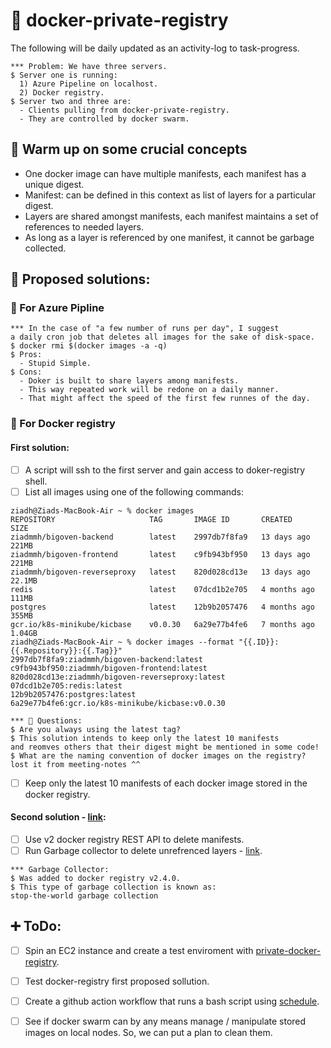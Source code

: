 # 🐳 docker-private-registry
The following will be daily updated as an activity-log to task-progress.
```Console
*** Problem: We have three servers.
$ Server one is running:
  1) Azure Pipeline on localhost.
  2) Docker registry.
$ Server two and three are:
  - Clients pulling from docker-private-registry.
  - They are controlled by docker swarm.
```

## 🔧 Warm up on some crucial concepts
- One docker image can have multiple manifests, each manifest has a unique digest.
- Manifest: can be defined in this context as list of layers for a particular digest.
- Layers are shared amongst manifests, each manifest maintains a set of references to needed layers.
- As long as a layer is referenced by one manifest, it cannot be garbage collected.

## 🦦 Proposed solutions:
### 🧐 For Azure Pipline
```Console
*** In the case of "a few number of runs per day", I suggest 
a daily cron job that deletes all images for the sake of disk-space.
$ docker rmi $(docker images -a -q)
$ Pros:
  - Stupid Simple.
$ Cons:
  - Doker is built to share layers among manifests.
  - This way repeated work will be redone on a daily manner.
  - That might affect the speed of the first few runnes of the day.
```

### 🧐 For Docker registry
#### First solution:
- [ ] A script will ssh to the first server and gain access to doker-registry shell.
- [ ] List all images using one of the following commands:
```Console
ziadh@Ziads-MacBook-Air ~ % docker images                                                  
REPOSITORY                     TAG       IMAGE ID       CREATED        SIZE
ziadmmh/bigoven-backend        latest    2997db7f8fa9   13 days ago    221MB
ziadmmh/bigoven-frontend       latest    c9fb943bf950   13 days ago    221MB
ziadmmh/bigoven-reverseproxy   latest    820d028cd13e   13 days ago    22.1MB
redis                          latest    07dcd1b2e705   4 months ago   111MB
postgres                       latest    12b9b2057476   4 months ago   355MB
gcr.io/k8s-minikube/kicbase    v0.0.30   6a29e77b4fe6   7 months ago   1.04GB
ziadh@Ziads-MacBook-Air ~ % docker images --format "{{.ID}}:{{.Repository}}:{{.Tag}}" 
2997db7f8fa9:ziadmmh/bigoven-backend:latest
c9fb943bf950:ziadmmh/bigoven-frontend:latest
820d028cd13e:ziadmmh/bigoven-reverseproxy:latest
07dcd1b2e705:redis:latest
12b9b2057476:postgres:latest
6a29e77b4fe6:gcr.io/k8s-minikube/kicbase:v0.0.30
```

```Console
*** 🚨 Questions:
$ Are you always using the latest tag?
$ This solution intends to keep only the latest 10 manifests
and reomves others that their digest might be mentioned in some code!
$ What are the naming convention of docker images on the registry?
lost it from meeting-notes ^^
```

- [ ] Keep only the latest 10 manifests of each docker image stored in the docker registry.

#### Second solution - [link](https://docs.docker.com/registry/garbage-collection/):
- [ ] Use v2 docker registry REST API to delete manifests.
- [ ] Run Garbage collector to delete unrefrenced layers - [link](https://mirror-medium.com/?m=https%3A%2F%2Fmedium.com%2Fm%2Fglobal-identity%3FredirectUrl%3Dhttps%253A%252F%252Fbetterprogramming.pub%252Fcleanup-your-docker-registry-ef0527673e3a).
```Console
*** Garbage Collector:
$ Was added to docker registry v2.4.0.
$ This type of garbage collection is known as:
stop-the-world garbage collection
```


## ➕ ToDo:
- [ ] Spin an EC2 instance and create a test enviroment with [private-docker-registry](https://www.digitalocean.com/community/tutorials/how-to-set-up-a-private-docker-registry-on-ubuntu-20-04).
- [ ] Test docker-registry first proposed sollution.
- [ ] Create a github action workflow that runs a bash script using [schedule](https://docs.github.com/en/actions/using-workflows/events-that-trigger-workflows#schedule).
- [ ] See if docker swarm can by any means manage / manipulate stored images on local nodes. So, we can put a plan to clean them.








